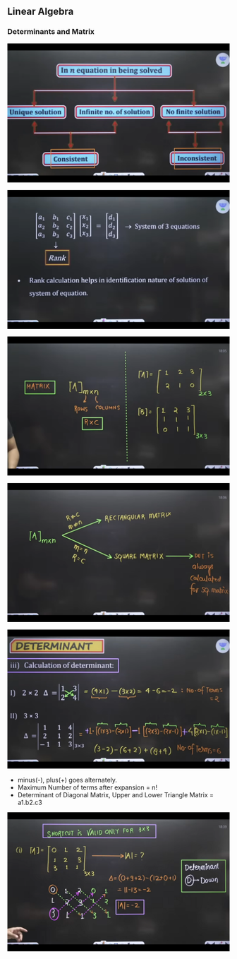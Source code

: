## Linear Algebra

### Determinants and Matrix

![alt text](image.png)

![alt text](image-1.png)

![alt text](image-2.png)

![alt text](image-3.png)

![alt text](image-5.png)

- minus(-), plus(+) goes alternately.
- Maximum Number of terms after expansion = n!
- Determinant of Diagonal Matrix, Upper and Lower Triangle Matrix = a1.b2.c3

![alt text](image-4.png)